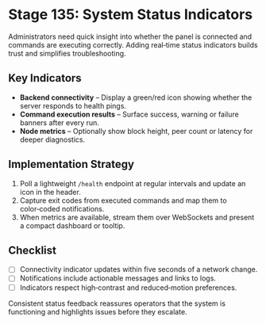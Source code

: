 # Stage 135: System Status Indicators

Administrators need quick insight into whether the panel is connected and commands are executing correctly. Adding real‑time status indicators builds trust and simplifies troubleshooting.

## Key Indicators
- **Backend connectivity** – Display a green/red icon showing whether the server responds to health pings.
- **Command execution results** – Surface success, warning or failure banners after every run.
- **Node metrics** – Optionally show block height, peer count or latency for deeper diagnostics.

## Implementation Strategy
1. Poll a lightweight `/health` endpoint at regular intervals and update an icon in the header.
2. Capture exit codes from executed commands and map them to color‑coded notifications.
3. When metrics are available, stream them over WebSockets and present a compact dashboard or tooltip.

## Checklist
- [ ] Connectivity indicator updates within five seconds of a network change.
- [ ] Notifications include actionable messages and links to logs.
- [ ] Indicators respect high‑contrast and reduced‑motion preferences.

Consistent status feedback reassures operators that the system is functioning and highlights issues before they escalate.
